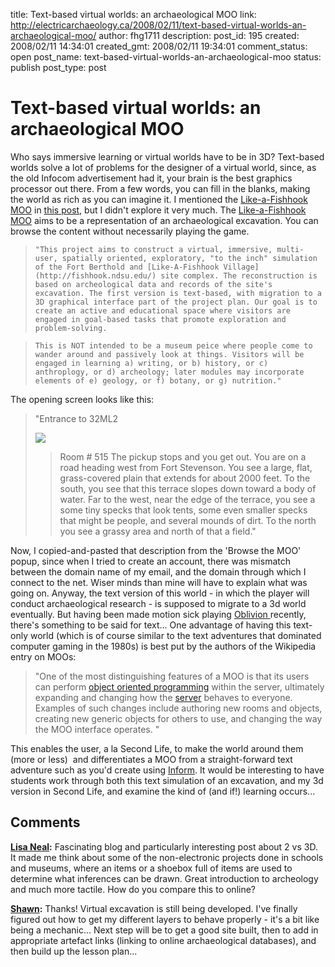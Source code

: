 title: Text-based virtual worlds: an archaeological MOO
link: http://electricarchaeology.ca/2008/02/11/text-based-virtual-worlds-an-archaeological-moo/
author: fhg1711
description: 
post_id: 195
created: 2008/02/11 14:34:01
created_gmt: 2008/02/11 19:34:01
comment_status: open
post_name: text-based-virtual-worlds-an-archaeological-moo
status: publish
post_type: post

# Text-based virtual worlds: an archaeological MOO

Who says immersive learning or virtual worlds have to be in 3D? Text-based worlds solve a lot of problems for the designer of a virtual world, since, as the old Infocom advertisement had it, your brain is the best graphics processor out there. From a few words, you can fill in the blanks, making the world as rich as you can imagine it. I mentioned the [Like-a-Fishhook](http://fishhook.ndsu.edu/home/) [MOO](http://en.wikipedia.org/wiki/MOO) in [this post](http://electricarchaeologist.wordpress.com/2007/12/12/establishing-virtual-learning-worlds-for-archaeology-too/), but I didn't explore it very much. The [Like-a-Fishhook MOO](http://fishhook.cs.ndsu.nodak.edu:4445/) aims to be a representation of an archaeological excavation. You can browse the content without necessarily playing the game. 

>     "This project aims to construct a virtual, immersive, multi-user, spatially oriented, exploratory, "to the inch" simulation of the Fort Berthold and [Like-A-Fishhook Village](http://fishhook.ndsu.edu/) site complex. The reconstruction is based on archeological data and records of the site's excavation. The first version is text-based, with migration to a 3D graphical interface part of the project plan. Our goal is to create an active and educational space where visitors are engaged in goal-based tasks that promote exploration and problem-solving.

>     This is NOT intended to be a museum peice where people come to wander around and passively look at things. Visitors will be engaged in learning a) writing, or b) history, or c) anthroplogy, or d) archeology; later modules may incorporate elements of e) geology, or f) botany, or g) nutrition."

The opening screen looks like this: 

> "Entrance to 32ML2
> 
> ![](http://fishhook.cs.ndsu.nodak.edu/%7Emooadmin/fishhook/images/fishhook/rooms/pickup.JPG)
>
>> Room # 515 The pickup stops and you get out. You are on a road heading west from Fort Stevenson. You see a large, flat, grass-covered plain that extends for about 2000 feet. To the south, you see that this terrace slopes down toward a body of water. Far to the west, near the edge of the terrace, you see a some tiny specks that look tents, some even smaller specks that might be people, and several mounds of dirt. To the north you see a grassy area and north of that a field."

Now, I copied-and-pasted that description from the 'Browse the MOO' popup, since when I tried to create an account, there was mismatch between the domain name of my email, and the domain through which I connect to the net. Wiser minds than mine will have to explain what was going on. Anyway, the text version of this world - in which the player will conduct archaeological research - is supposed to migrate to a 3d world eventually. But having been made motion sick playing [Oblivion ](http://www.elderscrolls.com/home/home.php)recently, there's something to be said for text... One advantage of having this text-only world (which is of course similar to the text adventures that dominated computer gaming in the 1980s) is best put by the authors of the Wikipedia entry on MOOs: 

> "One of the most distinguishing features of a MOO is that its users can perform [object oriented programming](http://en.wikipedia.org/wiki/Object_oriented_programming) within the server, ultimately expanding and changing how the [server](http://en.wikipedia.org/wiki/Server_%28computing%29) behaves to everyone. Examples of such changes include authoring new rooms and objects, creating new generic objects for others to use, and changing the way the MOO interface operates. "

This enables the user, a la Second Life, to make the world around them (more or less)  and differentiates a MOO from a straight-forward text adventure such as you'd create using [Inform](http://www.inform-fiction.org/I7/Welcome.html). It would be interesting to have students work through both this text simulation of an excavation, and my 3d version in Second Life, and examine the kind of (and if!) learning occurs...

## Comments

**[Lisa Neal](#391 "2008-02-12 14:11:40"):** Fascinating blog and particularly interesting post about 2 vs 3D. It made me think about some of the non-electronic projects done in schools and museums, where an items or a shoebox full of items are used to determine what inferences can be drawn. Great introduction to archeology and much more tactile. How do you compare this to online?

**[Shawn](#392 "2008-02-12 14:38:33"):** Thanks! Virtual excavation is still being developed. I've finally figured out how to get my different layers to behave properly - it's a bit like being a mechanic... Next step will be to get a good site built, then to add in appropriate artefact links (linking to online archaeological databases), and then build up the lesson plan...

